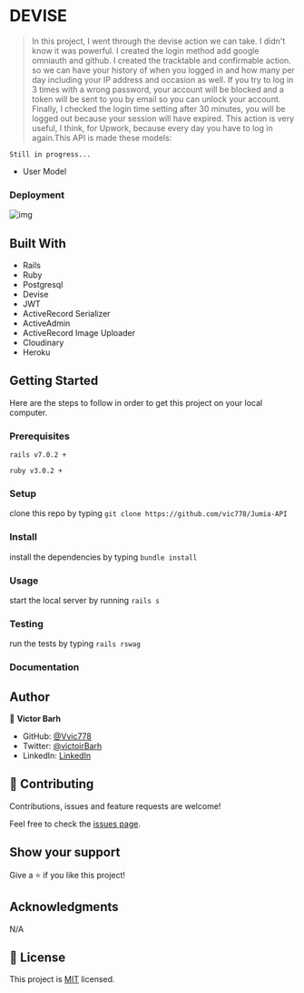 # DEVISE

>  In this project, I went through the devise action we can take. I didn't know it was powerful. I created the login method add google omniauth and github. I created the tracktable and confirmable action. so we can have your history of when you logged in and how many per day including your IP address and occasion as well. If you try to log in 3 times with a wrong password, your account will be blocked and a token will be sent to you by email so you can unlock your account. Finally, I checked the login time setting after 30 minutes, you will be logged out because your session will have expired. This action is very useful, I think, for Upwork, because every day you have to log in again.This API is made these models:

    Still in progress...

  - User Model
  

### Deployment
![img](app/assets/images/screen.png)
## Built With

- Rails
- Ruby 
- Postgresql
- Devise
- JWT
- ActiveRecord Serializer
- ActiveAdmin
- ActiveRecord Image Uploader
- Cloudinary
- Heroku

## Getting Started

Here are the steps to follow in order to get this project on your local computer.

### Prerequisites

`rails v7.0.2 +`

`ruby v3.0.2 +`

### Setup

clone this repo by typing `git clone https://github.com/vic778/Jumia-API`

### Install

install the dependencies by typing `bundle install`

### Usage

start the local server by running `rails s`

### Testing

run the tests by typing `rails rswag`


### Documentation


## Author

👤 **Victor Barh**

- GitHub: [@Vvic778](https://github.com/vic778)
- Twitter: [@victoirBarh](https://twitter.com/)
- LinkedIn: [LinkedIn](https://linkedin.com/in/victoir-barh)

## 🤝 Contributing

Contributions, issues and feature requests are welcome!

Feel free to check the [issues page](issues/).

## Show your support

Give a ⭐️ if you like this project!

## Acknowledgments

 N/A

## 📝 License

This project is [MIT](lic.url) licensed.